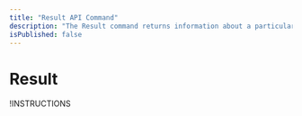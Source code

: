 ```yaml
---
title: "Result API Command"
description: "The Result command returns information about a particular lab instance result."
isPublished: false
---
```


# Result

!INSTRUCTIONS[](https://raw.githubusercontent.com/LearnOnDemandSystems/docs/master/lod/lod-api/api-deprecate-message.md)
